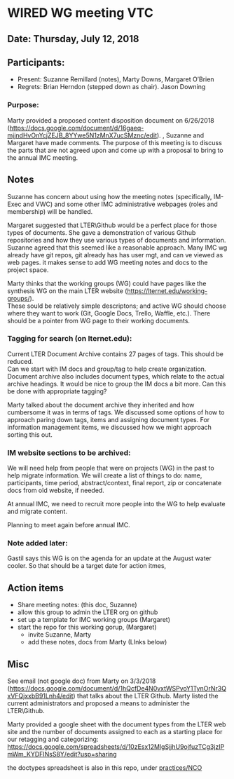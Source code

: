 ﻿# WIRED WG meeting VTC
## Date:  Thursday, July 12, 2018
## Participants: 
- Present: Suzanne Remillard (notes), Marty Downs, Margaret O’Brien
- Regrets: Brian Herndon (stepped down as chair). Jason Downing

### Purpose:  
Marty provided a proposed content disposition document on 6/26/2018
(https://docs.google.com/document/d/16gaeq-mjjndHvOnYcjZEJB_8YYwe5N1zMnX7ucSMznc/edit). 
, Suzanne and Margaret have made comments.  The purpose of this meeting is to discuss 
the parts that are not agreed upon and come up with a proposal to bring to 
the annual IMC meeting.


## Notes

Suzanne has concern about using how the meeting notes (specifically, IM-Exec and VWC) 
and some other IMC administrative webpages (roles and membership) will be handled.

Margaret suggested that LTER\Github would be a perfect place for those types of documents.  She gave a demonstration of various Github repositories and how they use various types of documents and information.  Suzanne agreed that this seemed like a reasonable approach.
Many IMC wg already have git repos, git already has has user mgt, and can ve viewed as 
web pages. it makes sense to add WG meeting notes and docs to the project space.

Marty thinks that the working groups (WG) could have pages like the synthesis 
WG on the main LTER website (https://lternet.edu/working-groups/).  
These sould be relatively simple descriptons; and active WG should choose where 
they want to work (Git, Google Docs, Trello, 
Waffle, etc.).  There should be a pointer from WG page to their working documents.

### Tagging for search (on lternet.edu): 
Current LTER Document Archive contains 27 pages of tags.  This should be reduced.  
Can we start with IM docs and group/tag to help create organization. Document archive 
also includes document types, which relate to the actual archive headings.  It would be 
nice to group the IM docs a bit more.  Can this be done with appropriate tagging?


Marty talked about the document archive they inherited and how cumbersome it was in 
terms of tags.  We discussed some options of how to approach paring down tags, 
items and assigning document types.  For information management items, we discussed 
how we might approach sorting this out.  


### IM website sections to be archived:
We will need help from people that were on projects (WG) in the past to help migrate 
information.  We will create a list of things to do: name, participants, time period, 
abstract/context, final report, zip or concatenate docs from old website, if needed.


At annual IMC, we need to recruit more people into the WG to help evaluate and migrate 
content.


Planning to meet again before annual IMC.  

### Note added later: 
Gastil says this WG is on the agenda for an update at the August water cooler.
So that should be a target date for action itmes,

## Action items

- Share meeting notes:
(this doc, Suzanne)
- allow this group to admin the LTER org on github
- set up a template for IMC working groups (Margaret)
- start the repo for this working gorup, (Margaret)
  - invite Suzanne, Marty 
  - add these notes, docs from Marty (LInks below)

## Misc

See email (not google doc) from Marty on 3/3/2018
(https://docs.google.com/document/d/1hQcfDe4N0vxtWSPvoY1TynOrNr3QxVFQjxxbB91Lnh4/edit) 
that talks about the LTER Github.  Marty listed the current administrators and proposed 
a means to administer the LTER\Github. 


Marty provided a google sheet with the document types from the LTER web site 
and the number of documents assigned to each as a starting place for our retagging 
and categorizing:
https://docs.google.com/spreadsheets/d/10zEsx12MlgSjjhU9ojfuzTCg3jzIPmWm_KYDFINsS8Y/edit?usp=sharing

the doctypes spreadsheet is also in this repo, under [practices/NCO](/practices/NCO)
